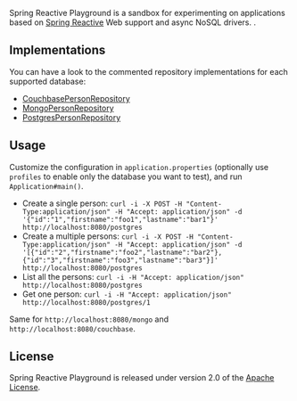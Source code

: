 Spring Reactive Playground is a sandbox for experimenting on applications based on
[Spring Reactive][] Web support and async NoSQL drivers. .

## Implementations

You can have a look to the commented repository implementations for each supported database:
 - [CouchbasePersonRepository](https://github.com/sdeleuze/spring-reactive-playground/blob/master/src/main/java/playground/couchbase/CouchbasePersonRepository.java)
 - [MongoPersonRepository](https://github.com/sdeleuze/spring-reactive-playground/blob/master/src/main/java/playground/mongo/MongoPersonRepository.java)
 - [PostgresPersonRepository](https://github.com/sdeleuze/spring-reactive-playground/blob/master/src/main/java/playground/postgres/PostgresPersonRepository.java)

## Usage

Customize the configuration in `application.properties` (optionally use `profiles` to enable only the database you want to test), and run `Application#main()`.

 - Create a single person: ```curl -i -X POST -H "Content-Type:application/json" -H "Accept: application/json" -d '{"id":"1","firstname":"foo1","lastname":"bar1"}' http://localhost:8080/postgres```
 - Create a multiple persons: ```curl -i -X POST -H "Content-Type:application/json" -H "Accept: application/json" -d '[{"id":"2","firstname":"foo2","lastname":"bar2"},{"id":"3","firstname":"foo3","lastname":"bar3"}]' http://localhost:8080/postgres```
 - List all the persons: ```curl -i -H "Accept: application/json" http://localhost:8080/postgres```
 - Get one person: ```curl -i -H "Accept: application/json" http://localhost:8080/postgres/1```
 
Same for `http://localhost:8080/mongo` and `http://localhost:8080/couchbase`.
 
## License
Spring Reactive Playground is released under version 2.0 of the [Apache License][].

[Apache License]: http://www.apache.org/licenses/LICENSE-2.0
[Spring Reactive]: https://github.com/spring-projects/spring-reactive

